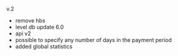 v.2

- remove hbs
- level db update 6.0
- api v2
- possible to specify any number of days in the payment period
- added global statistics
